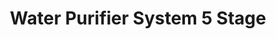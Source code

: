 ---
title: Water Purifier System 5 Stage
slug: water-purifier-2
Image01: ../../images/prodSquare/Wps_2.jpg
image1alt: Portrait of wps
---